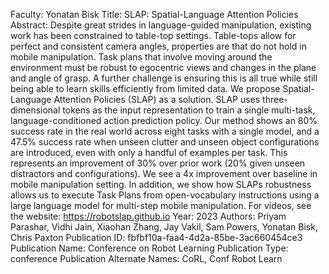 Faculty: Yonatan Bisk
Title: SLAP: Spatial-Language Attention Policies
Abstract: Despite great strides in language-guided manipulation, existing work has been constrained to table-top settings. Table-tops allow for perfect and consistent camera angles, properties are that do not hold in mobile manipulation. Task plans that involve moving around the environment must be robust to egocentric views and changes in the plane and angle of grasp. A further challenge is ensuring this is all true while still being able to learn skills efficiently from limited data. We propose Spatial-Language Attention Policies (SLAP) as a solution. SLAP uses three-dimensional tokens as the input representation to train a single multi-task, language-conditioned action prediction policy. Our method shows an 80% success rate in the real world across eight tasks with a single model, and a 47.5% success rate when unseen clutter and unseen object configurations are introduced, even with only a handful of examples per task. This represents an improvement of 30% over prior work (20% given unseen distractors and configurations). We see a 4x improvement over baseline in mobile manipulation setting. In addition, we show how SLAPs robustness allows us to execute Task Plans from open-vocabulary instructions using a large language model for multi-step mobile manipulation. For videos, see the website: https://robotslap.github.io
Year: 2023
Authors: Priyam Parashar, Vidhi Jain, Xiaohan Zhang, Jay Vakil, Sam Powers, Yonatan Bisk, Chris Paxton
Publication ID: fbfbf10a-faa4-4d2a-85be-3ac660454ce3
Publication Name: Conference on Robot Learning
Publication Type: conference
Publication Alternate Names: CoRL, Conf Robot Learn
